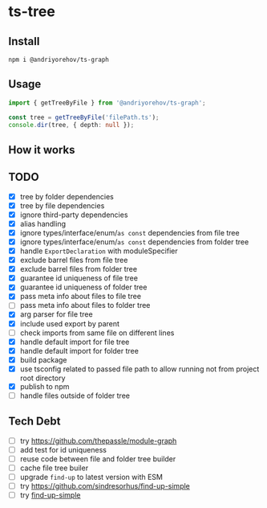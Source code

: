 # ts-tree

## Install 

```shell
npm i @andriyorehov/ts-graph
```

## Usage

```ts
import { getTreeByFile } from '@andriyorehov/ts-graph';

const tree = getTreeByFile('filePath.ts');
console.dir(tree, { depth: null });
```

## How it works


## TODO

- [x] tree by folder dependencies
- [x] tree by file dependencies
- [x] ignore third-party dependencies
- [x] alias handling
- [x] ignore types/interface/enum/`as const` dependencies from file tree
- [x] ignore types/interface/enum/`as const` dependencies from folder tree
- [x] handle `ExportDeclaration` with moduleSpecifier
- [x] exclude barrel files from file tree
- [x] exclude barrel files from folder tree
- [x] guarantee id uniqueness of file tree
- [x] guarantee id uniqueness of folder tree
- [x] pass meta info about files to file tree
- [ ] pass meta info about files to folder tree
- [x] arg parser for file tree
- [x] include used export by parent
- [ ] check imports from same file on different lines
- [x] handle default import for file tree
- [x] handle default import for folder tree
- [x] build package
- [x] use tsconfig related to passed file path to allow running not from project root directory
- [x] publish to npm
- [ ] handle files outside of folder tree

## Tech Debt

- [ ] try https://github.com/thepassle/module-graph
- [ ] add test for id uniqueness
- [ ] reuse code between file and folder tree builder
- [ ] cache file tree builer
- [ ] upgrade `find-up` to latest version with ESM
- [ ] try https://github.com/sindresorhus/find-up-simple
- [ ] try [find-up-simple](https://github.com/sindresorhus/find-up-simple)
